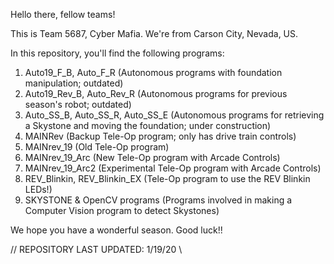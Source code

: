 Hello there, fellow teams!


This is Team 5687, Cyber Mafia. We're from Carson City, Nevada, US.

In this repository, you'll find the following programs:

1. Auto19_F_B, Auto_F_R (Autonomous programs with foundation manipulation; outdated)
2. Auto19_Rev_B, Auto_Rev_R (Autonomous programs for previous season's robot; outdated)
3. Auto_SS_B, Auto_SS_R, Auto_SS_E (Autonomous programs for retrieving a Skystone and moving the foundation; under construction)
4. MAINRev (Backup Tele-Op program; only has drive train controls)
5. MAINrev_19 (Old Tele-Op program)
6. MAINrev_19_Arc (New Tele-Op program with Arcade Controls)
7. MAINrev_19_Arc2 (Experimental Tele-Op program with Arcade Controls)
8. REV_Blinkin, REV_Blinkin_EX (Tele-Op program to use the REV Blinkin LEDs!)
9. SKYSTONE & OpenCV programs (Programs involved in making a Computer Vision program to detect Skystones)


We hope you have a wonderful season. Good luck!!

// REPOSITORY LAST UPDATED: 1/19/20 \\
